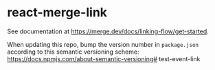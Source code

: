 # react-merge-link

See documentation at https://merge.dev/docs/linking-flow/get-started.

When updating this repo, bump the version number in `package.json` according to this semantic versioning scheme: https://docs.npmjs.com/about-semantic-versioning# test-event-link
